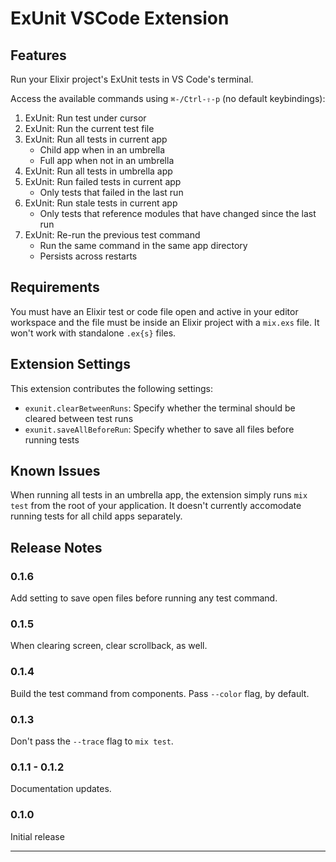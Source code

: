 # ExUnit VSCode Extension

## Features

Run your Elixir project's ExUnit tests in VS Code's terminal.

Access the available commands using `⌘-/Ctrl-⇧-p` (no default keybindings):

1. ExUnit: Run test under cursor
1. ExUnit: Run the current test file
1. ExUnit: Run all tests in current app
   - Child app when in an umbrella
   - Full app when not in an umbrella
1. ExUnit: Run all tests in umbrella app
1. ExUnit: Run failed tests in current app
   - Only tests that failed in the last run
1. ExUnit: Run stale tests in current app
   - Only tests that reference modules that have changed since the last run
1. ExUnit: Re-run the previous test command
   - Run the same command in the same app directory
   - Persists across restarts

## Requirements

You must have an Elixir test or code file open and active in your editor workspace
and the file must be inside an Elixir project with a `mix.exs` file.
It won't work with standalone `.ex{s}` files.

## Extension Settings

This extension contributes the following settings:

- `exunit.clearBetweenRuns`: Specify whether the terminal should be cleared between test runs
- `exunit.saveAllBeforeRun`: Specify whether to save all files before running tests

## Known Issues

When running all tests in an umbrella app,
the extension simply runs `mix test` from the root of your application.
It doesn't currently accomodate running tests for all child apps separately.

## Release Notes

### 0.1.6

Add setting to save open files before running any test command.

### 0.1.5

When clearing screen, clear scrollback, as well.

### 0.1.4

Build the test command from components.
Pass `--color` flag, by default.

### 0.1.3

Don't pass the `--trace` flag to `mix test`.

### 0.1.1 - 0.1.2

Documentation updates.

### 0.1.0

Initial release

---
